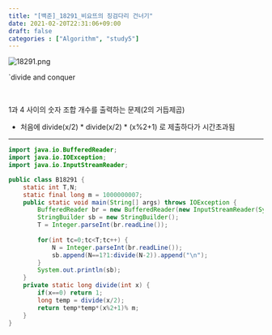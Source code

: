 ```yaml
---
title: "[백준]_18291_비요뜨의 징검다리 건너기"
date: 2021-02-20T22:31:06+09:00
draft: false
categories : ["Algorithm", "study5"]
---
```


![18291.png](/images/B18291.png)


`divide and conquer

<br>

1과 4 사이의 숫자 조합 개수를 출력하는 문제(2의 거듭제곱)
- 처음에 divide(x/2) * divide(x/2) * (x%2+1) 로 제출하다가 시간초과됨

--- 



```java
import java.io.BufferedReader;
import java.io.IOException;
import java.io.InputStreamReader;

public class B18291 {
	static int T,N;
	static final long m = 1000000007;
	public static void main(String[] args) throws IOException {
		BufferedReader br = new BufferedReader(new InputStreamReader(System.in));
		StringBuilder sb = new StringBuilder();
	    T = Integer.parseInt(br.readLine());
	    
	    for(int tc=0;tc<T;tc++) {
	    	N = Integer.parseInt(br.readLine());
	    	sb.append(N==1?1:divide(N-2)).append("\n");
	    }
	    System.out.println(sb);
	}
	private static long divide(int x) {
		if(x==0) return 1;
		long temp = divide(x/2);
		return temp*temp*(x%2+1)% m;
	}
}
```